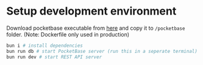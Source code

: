 # Setup development environment

Download pocketbase executable from [here](https://pocketbase.io/docs/) and copy it to `/pocketbase` folder. (Note: Dockerfile only used in production)

```bash
bun i # install dependencies
bun run db # start PocketBase server (run this in a seperate terminal)
bun run dev # start REST API server
```
